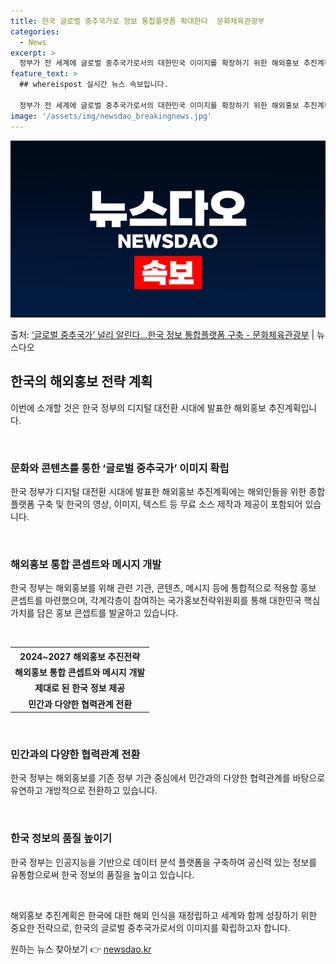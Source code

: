 ```yaml
---
title: 한국 글로벌 중추국가로 정보 통합플랫폼 확대한다  문화체육관광부
categories:
  - News
excerpt: >
  정부가 전 세계에 글로벌 중추국가로서의 대한민국 이미지를 확장하기 위한 해외홍보 추진계획을 마련했다.  외국…
feature_text: >
  ## whereispost 실시간 뉴스 속보입니다.

  정부가 전 세계에 글로벌 중추국가로서의 대한민국 이미지를 확장하기 위한 해외홍보 추진계획을 마련했다.  외국…
image: '/assets/img/newsdao_breakingnews.jpg'
---
```


![뉴스다오 속보](/assets/img/newsdao_breakingnews.jpg)

<p>출처: <a href="https://newsdao.kr/3930" rel="dofollow">‘글로벌 중추국가’ 널리 알린다…한국 정보 통합플랫폼 구축 - 문화체육관광부</a> | 뉴스다오</p>

<h2 data-ke-size="size26">한국의 해외홍보 전략 계획</h2>
이번에 소개할 것은 한국 정부의 디지털 대전환 시대에 발표한 해외홍보 추진계획입니다.

<p data-ke-size="size16">&nbsp;</p>

<h3><b>문화와 콘텐츠를 통한 ‘글로벌 중추국가’ 이미지 확립</b></h3>
한국 정부가 디지털 대전환 시대에 발표한 해외홍보 추진계획에는 해외인들을 위한 종합 플랫폼 구축 및 한국의 영상, 이미지, 텍스트 등 무료 소스 제작과 제공이 포함되어 있습니다.

<p data-ke-size="size16">&nbsp;</p>

<h3><b>해외홍보 통합 콘셉트와 메시지 개발</b></h3>
한국 정부는 해외홍보를 위해 관련 기관, 콘텐츠, 메시지 등에 통합적으로 적용할 홍보 콘셉트를 마련했으며, 각계각층이 참여하는 국가홍보전략위원회를 통해 대한민국 핵심 가치를 담은 홍보 콘셉트를 발굴하고 있습니다.

<p data-ke-size="size16">&nbsp;</p>

<table>
	<tr>
		<th style="text-align: center; height: 17px;"><b>2024~2027 해외홍보 추진전략</b></th>
	</tr>
	<tr>
		<td style="text-align: center; height: 17px;"><b>해외홍보 통합 콘셉트와 메시지 개발</b></td>
	</tr>
	<tr>
		<td style="text-align: center; height: 17px;"><b>제대로 된 한국 정보 제공</b></td>
	</tr>
	<tr>
		<td style="text-align: center; height: 17px;"><b>민간과 다양한 협력관계 전환</b></td>
	</tr>
</table>

<p data-ke-size="size16">&nbsp;</p>

<h3><b>민간과의 다양한 협력관계 전환</b></h3>
한국 정부는 해외홍보를 기존 정부 기관 중심에서 민간과의 다양한 협력관계를 바탕으로 유연하고 개방적으로 전환하고 있습니다.

<p data-ke-size="size16">&nbsp;</p>

<h3><b>한국 정보의 품질 높이기</b></h3>
한국 정부는 인공지능을 기반으로 데이터 분석 플랫폼을 구축하여 공신력 있는 정보를 유통함으로써 한국 정보의 품질을 높이고 있습니다.

<p data-ke-size="size16">&nbsp;</p>

해외홍보 추진계획은 한국에 대한 해외 인식을 재정립하고 세계와 함께 성장하기 위한 중요한 전략으로, 한국의 글로벌 중추국가로서의 이미지를 확립하고자 합니다. 

원하는 뉴스 찾아보기 👉 <a href="https://newsdao.kr" rel="dofollow">newsdao.kr</a>


